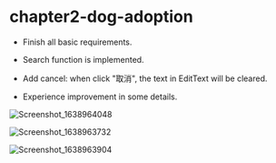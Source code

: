 # chapter2-dog-adoption

* Finish all basic requirements.

* Search function is implemented.

* Add cancel: when click "取消", the text in EditText will be cleared.

* Experience improvement in some details.

![Screenshot_1638964048](https://user-images.githubusercontent.com/58338486/145203541-4c96e3d8-f888-4a28-9efe-8934cfead7f5.png)

![Screenshot_1638963732](https://user-images.githubusercontent.com/58338486/145203550-217ecffb-c769-4168-a7b5-9d2c52494c20.png)

![Screenshot_1638963904](https://user-images.githubusercontent.com/58338486/145203577-0bdf3ac7-9dc7-4888-bce0-9b71ee5de952.png)
